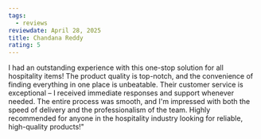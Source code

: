 ```yaml
---
tags:
  - reviews
reviewdate: April 28, 2025
title: Chandana Reddy
rating: 5
---
```

I had an outstanding experience with this one-stop solution for all hospitality items! The product quality is top-notch, and the convenience of finding everything in one place is unbeatable. Their customer service is exceptional – I received immediate responses and support whenever needed. The entire process was smooth, and I'm impressed with both the speed of delivery and the professionalism of the team. Highly recommended for anyone in the hospitality industry looking for reliable, high-quality products!"
